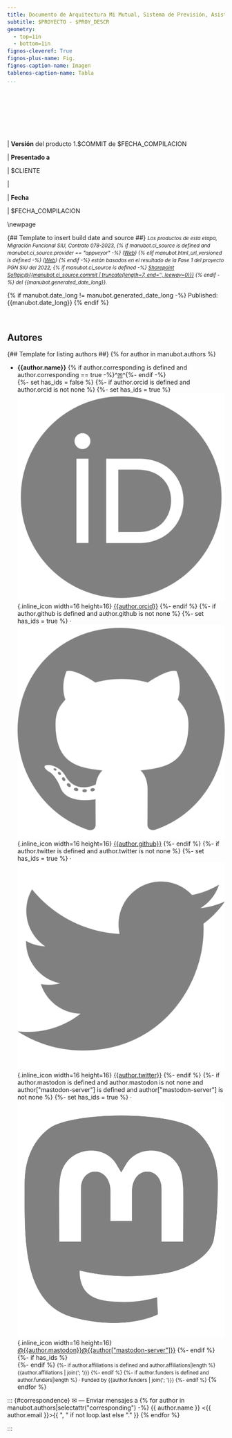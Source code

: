 ```yaml
---
title: Documento de Arquitectura Mi Mutual, Sistema de Previsión, Asistencia y Solidaridad, Coomeva
subtitle: $PROYECTO - $PROY_DESCR
geometry:
  - top=1in
  - bottom=1in
fignos-cleveref: True
fignos-plus-name: Fig.
fignos-caption-name: Imagen
tablenos-caption-name: Tabla
...
```



<br>

<br>

<br>

<br>

<br>

<br>

| **Versión** del producto 1.$COMMIT de $FECHA_COMPILACION

| **Presentado a**

| $CLIENTE

|

| **Fecha**

| $FECHA_COMPILACION


<div style="page-break-before: always;"></div>
\newpage

{## Template to insert build date and source ##}
<small><em>Los productos de esta etapa, Migración Funcional SIU, Contrato 078-2023, 
{% if manubot.ci_source is defined and manubot.ci_source.provider == "appveyor" -%}
([Web]({{manubot.ci_source.artifact_url}}))
{% elif manubot.html_url_versioned is defined -%}
([Web]({{manubot.html_url_versioned}}))
{% endif -%} están basados en el resultado de la Fase 1 del proyecto PGN SIU del 2022,
{% if manubot.ci_source is defined -%} [Sharepoint Softgic@{{manubot.ci_source.commit | truncate(length=7, end='', leeway=0)}}](http://softgic.sharepoint.com)
{% endif -%}
del {{manubot.generated_date_long}}.
</em></small>



{% if manubot.date_long != manubot.generated_date_long -%}
Published: {{manubot.date_long}}
{% endif %}

<br>

## Autores

{## Template for listing authors ##}
{% for author in manubot.authors %}
+ **{{author.name}}**
  {% if author.corresponding is defined and author.corresponding == true -%}^[✉](#correspondence)^{%- endif -%}
  <br>
  {%- set has_ids = false %}
  {%- if author.orcid is defined and author.orcid is not none %}
    {%- set has_ids = true %}
    ![ORCID icon](images/orcid.svg){.inline_icon width=16 height=16}
    [{{author.orcid}}](https://orcid.org/{{author.orcid}})
  {%- endif %}
  {%- if author.github is defined and author.github is not none %}
    {%- set has_ids = true %}
    · ![Usuario](images/github.svg){.inline_icon width=16 height=16}
    [{{author.github}}](https://github.com/{{author.github}})
  {%- endif %}
  {%- if author.twitter is defined and author.twitter is not none %}
    {%- set has_ids = true %}
    · ![Twitter icon](images/twitter.svg){.inline_icon width=16 height=16}
    [{{author.twitter}}](https://twitter.com/{{author.twitter}})
  {%- endif %}
  {%- if author.mastodon is defined and author.mastodon is not none and author["mastodon-server"] is defined and author["mastodon-server"] is not none %}
    {%- set has_ids = true %}
    · ![Mastodon icon](images/mastodon.svg){.inline_icon width=16 height=16}
    [\@{{author.mastodon}}@{{author["mastodon-server"]}}](https://{{author["mastodon-server"]}}/@{{author.mastodon}})
  {%- endif %}
  {%- if has_ids %}
    <br>
  {%- endif %}
  <small>
  {%- if author.affiliations is defined and author.affiliations|length %}
     {{author.affiliations | join('; ')}}
  {%- endif %}
  {%- if author.funders is defined and author.funders|length %}
     · Funded by {{author.funders | join('; ')}}
  {%- endif %}
  </small>
{% endfor %}

::: {#correspondence}
✉ — Enviar mensajes a {% for author in manubot.authors|selectattr("corresponding") -%}
{{ author.name }} \<{{ author.email }}\>{{ ", " if not loop.last else "." }}
{% endfor %}

:::

<br>

